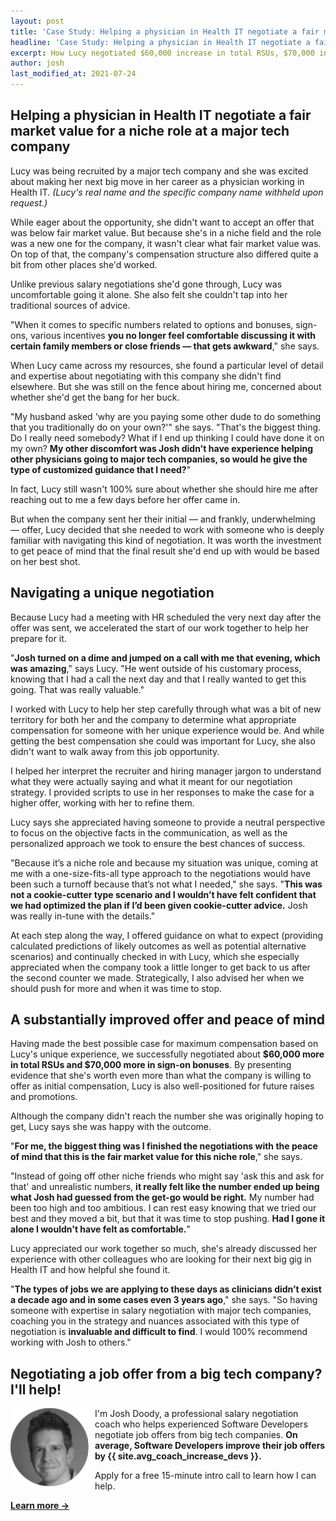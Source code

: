 ```yaml
---
layout: post
title: 'Case Study: Helping a physician in Health IT negotiate a fair market value'
headline: 'Case Study: Helping a physician in Health IT negotiate a fair market value for a niche role at a major tech company'
excerpt: How Lucy negotiated $60,000 increase in total RSUs, $70,000 increase in sign-on bonuses
author: josh
last_modified_at: 2021-07-24
---
```

<h2 class='u-center'>Helping a physician in Health IT negotiate a fair market value for a niche role at a major tech company</h2>

Lucy was being recruited by a major tech company and she was excited about making her next big move in her career as a physician working in Health IT. _(Lucy's real name and the specific company name withheld upon request.)_

While eager about the opportunity, she didn't want to accept an offer that was below fair market value. But because she's in a niche field and the role was a new one for the company, it wasn't clear what fair market value was. On top of that, the company's compensation structure also differed quite a bit from other places she'd worked.

Unlike previous salary negotiations she'd gone through, Lucy was uncomfortable going it alone. She also felt she couldn't tap into her traditional sources of advice.

"When it comes to specific numbers related to options and bonuses, sign-ons, various incentives **you no longer feel comfortable discussing it with certain family members or close friends — that gets awkward**," she says.

When Lucy came across my resources, she found a particular level of detail and expertise about negotiating with this company she didn't find elsewhere. But she was still on the fence about hiring me, concerned about whether she'd get the bang for her buck.

"My husband asked 'why are you paying some other dude to do something that you traditionally do on your own?'" she says. "That's the biggest thing. Do I really need somebody? What if I end up thinking I could have done it on my own? **My other discomfort was Josh didn't have experience helping other physicians going to major tech companies, so would he give the type of customized guidance that I need?**"

In fact, Lucy still wasn't 100% sure about whether she should hire me after reaching out to me a few days before her offer came in.

But when the company sent her their initial — and frankly, underwhelming — offer, Lucy decided that she needed to work with someone who is deeply familiar with navigating this kind of negotiation. It was worth the investment to get peace of mind that the final result she'd end up with would be based on her best shot.

## Navigating a unique negotiation

Because Lucy had a meeting with HR scheduled the very next day after the offer was sent, we accelerated the start of our work together to help her prepare for it. 

"**Josh turned on a dime and jumped on a call with me that evening, which was amazing**," says Lucy. "He went outside of his customary process, knowing that I had a call the next day and that I really wanted to get this going. That was really valuable."

I worked with Lucy to help her step carefully through what was a bit of new territory for both her and the company to determine what appropriate compensation for someone with her unique experience would be. And while getting the best compensation she could was important for Lucy, she also didn't want to walk away from this job opportunity.

I helped her interpret the recruiter and hiring manager jargon to understand what they were actually saying and what it meant for our negotiation strategy. I provided scripts to use in her responses to make the case for a higher offer, working with her to refine them.

Lucy says she appreciated having someone to provide a neutral perspective to focus on the objective facts in the communication, as well as the personalized approach we took to ensure the best chances of success.

"Because it’s a niche role and because my situation was unique, coming at me with a one-size-fits-all type approach to the negotiations would have been such a turnoff because that’s not what I needed," she says. "**This was not a cookie-cutter type scenario and I wouldn’t have felt confident that we had optimized the plan if I’d been given cookie-cutter advice.** Josh was really in-tune with the details."

At each step along the way, I offered guidance on what to expect (providing calculated predictions of likely outcomes as well as potential alternative scenarios) and continually checked in with Lucy, which she especially appreciated when the company took a little longer to get back to us after the second counter we made. Strategically, I also advised her when we should push for more and when it was time to stop.

## A substantially improved offer and peace of mind 

Having made the best possible case for maximum compensation based on Lucy's unique experience, we successfully negotiated about **$60,000 more in total RSUs and $70,000 more in sign-on bonuses**. By presenting evidence that she's worth even more than what the company is willing to offer as initial compensation, Lucy is also well-positioned for future raises and promotions.

Although the company didn't reach the number she was originally hoping to get, Lucy says she was happy with the outcome.

"**For me, the biggest thing was I finished the negotiations with the peace of mind that this is the fair market value for this niche role**," she says.

"Instead of going off other niche friends who might say 'ask this and ask for that' and unrealistic numbers, **it really felt like the number ended up being what Josh had guessed from the get-go would be right.** My number had been too high and too ambitious. I can rest easy knowing that we tried our best and they moved a bit, but that it was time to stop pushing. **Had I gone it alone I wouldn't have felt as comfortable.**"

Lucy appreciated our work together so much, she's already discussed her experience with other colleagues who are looking for their next big gig in Health IT and how helpful she found it.

"**The types of jobs we are applying to these days as clinicians didn’t exist a decade ago and in some cases even 3 years ago**," she says. "So having someone with expertise in salary negotiation with major tech companies, coaching you in the strategy and nuances associated with this type of negotiation is **invaluable and difficult to find**. I would 100% recommend working with Josh to others."

<div class="ad-box">
	<h2 class='u-center'>Negotiating a job offer from a big tech company? I'll help!</h2>
	<div class="inline-body">
		<p><img src="/images/josh-doody-200px-circle.png" style="padding-right: 10px;" width="125" alt="Josh Doody headshot" class="author__image" align="left">I'm Josh Doody, a professional salary negotiation coach who helps experienced Software Developers negotiate job offers from big tech companies. <strong>On average, Software Developers improve their job offers by {{ site.avg_coach_increase_devs }}.</strong></p>
		<p>Apply for a free 15-minute intro call to learn how I can help.</p>
	</div>
	<div class='cta u-center'>
		<a id="inline-cta" class="inline-cta-btn" data-event-label="Salary Negotiation Coaching" data-cta-label="coach-inline" href="/coach/" rel="nofollow"><strong>Learn more →</strong></a>
	</div>
</div>